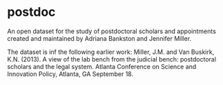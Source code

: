 # postdoc
An open dataset for the study of postdoctoral scholars and appointments created and maintained by Adriana Bankston and Jennifer Miller. 

The dataset is inf the following earlier work:
Miller, J.M. and Van Buskirk, K.N. (2013). A view of the lab bench from the judicial bench: postdoctoral scholars and the legal system. Atlanta Conference on Science and Innovation Policy, Atlanta, GA September 18.
